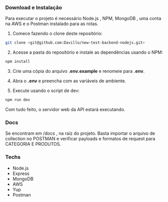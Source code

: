 
### Download e Instalação

Para executar o projeto é necessário Node.js , NPM, MongoDB , uma conta na AWS e o Postman instalado para as rotas.

1. Comece fazendo o clone deste repositório:

```bash
git clone <git@github.com:Davillo/new-test-backend-nodejs.git>
```

2. Acesse a pasta do repositório e instale as dependências usando o NPM:

```bash
npm install
```

3. Crie uma cópia do arquivo **.env.example** e renomeie para **.env**.

4. Abra o **.env** e preencha com as variáveis de ambiente.

5. Execute usando o script de dev:

```bash
npm run dev
```

Com tudo feito, o servidor web da API estará executando.

### Docs

Se encontram em /docs , na raíz do projeto. Basta importar o arquivo de collection no POSTMAN e verificar payloads e formatos de request para CATEGORIA E PRODUTOS.

### Techs

- Node.js
- Express
- MongoDB 
- AWS
- Yup
- Postman